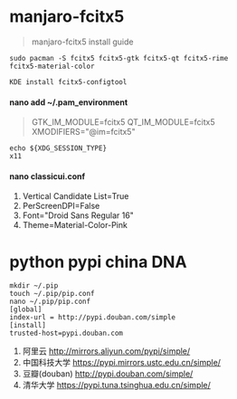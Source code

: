 # manjaro-fcitx5
> manjaro-fcitx5 install guide

```shell
sudo pacman -S fcitx5 fcitx5-gtk fcitx5-qt fcitx5-rime
fcitx5-material-color
```
```shell
KDE install fcitx5-configtool
```

#### nano add ~/.pam_environment
> GTK_IM_MODULE=fcitx5
QT_IM_MODULE=fcitx5
XMODIFIERS="@im=fcitx5"

```shell
echo ${XDG_SESSION_TYPE}
x11
```
#### nano classicui.conf
1. Vertical Candidate List=True
2. PerScreenDPI=False
3. Font="Droid Sans Regular 16"
4. Theme=Material-Color-Pink

# python pypi china DNA
```shell
mkdir ~/.pip
touch ~/.pip/pip.conf
nano ~/.pip/pip.conf
[global]
index-url = http://pypi.douban.com/simple
[install]
trusted-host=pypi.douban.com
```
1. 阿里云 http://mirrors.aliyun.com/pypi/simple/
2. 中国科技大学 https://pypi.mirrors.ustc.edu.cn/simple/
3. 豆瓣(douban) http://pypi.douban.com/simple/
4. 清华大学 https://pypi.tuna.tsinghua.edu.cn/simple/
